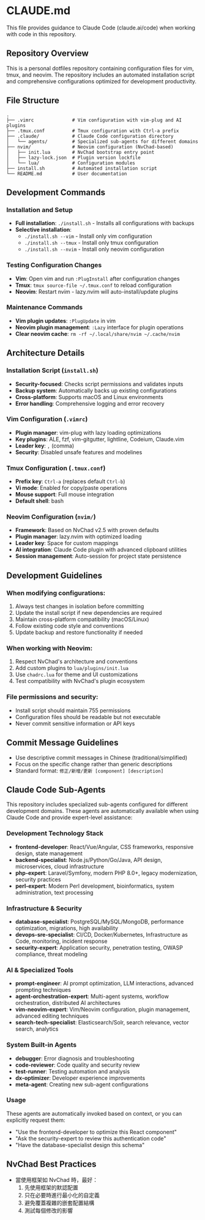 # CLAUDE.md

This file provides guidance to Claude Code (claude.ai/code) when working with code in this repository.

## Repository Overview

This is a personal dotfiles repository containing configuration files for vim, tmux, and neovim. The repository includes an automated installation script and comprehensive configurations optimized for development productivity.

## File Structure

```
.
├── .vimrc              # Vim configuration with vim-plug and AI plugins
├── .tmux.conf          # Tmux configuration with Ctrl-a prefix
├── .claude/            # Claude Code configuration directory
│   └── agents/         # Specialized sub-agents for different domains
├── nvim/               # Neovim configuration (NvChad-based)
│   ├── init.lua        # NvChad bootstrap entry point
│   ├── lazy-lock.json  # Plugin version lockfile
│   └── lua/            # Configuration modules
├── install.sh          # Automated installation script
└── README.md           # User documentation
```

## Development Commands

### Installation and Setup
- **Full installation**: `./install.sh` - Installs all configurations with backups
- **Selective installation**: 
  - `./install.sh --vim` - Install only vim configuration
  - `./install.sh --tmux` - Install only tmux configuration  
  - `./install.sh --nvim` - Install only neovim configuration

### Testing Configuration Changes
- **Vim**: Open vim and run `:PlugInstall` after configuration changes
- **Tmux**: `tmux source-file ~/.tmux.conf` to reload configuration
- **Neovim**: Restart nvim - lazy.nvim will auto-install/update plugins

### Maintenance Commands
- **Vim plugin updates**: `:PlugUpdate` in vim
- **Neovim plugin management**: `:Lazy` interface for plugin operations
- **Clear neovim cache**: `rm -rf ~/.local/share/nvim ~/.cache/nvim`

## Architecture Details

### Installation Script (`install.sh`)
- **Security-focused**: Checks script permissions and validates inputs
- **Backup system**: Automatically backs up existing configurations
- **Cross-platform**: Supports macOS and Linux environments
- **Error handling**: Comprehensive logging and error recovery

### Vim Configuration (`.vimrc`)
- **Plugin manager**: vim-plug with lazy loading optimizations
- **Key plugins**: ALE, fzf, vim-gitgutter, lightline, Codeium, Claude.vim
- **Leader key**: `,` (comma)
- **Security**: Disabled unsafe features and modelines

### Tmux Configuration (`.tmux.conf`)
- **Prefix key**: `Ctrl-a` (replaces default `Ctrl-b`)
- **Vi mode**: Enabled for copy/paste operations
- **Mouse support**: Full mouse integration
- **Default shell**: bash

### Neovim Configuration (`nvim/`)
- **Framework**: Based on NvChad v2.5 with proven defaults
- **Plugin manager**: lazy.nvim with optimized loading
- **Leader key**: Space for custom mappings
- **AI integration**: Claude Code plugin with advanced clipboard utilities
- **Session management**: Auto-session for project state persistence

## Development Guidelines

### When modifying configurations:
1. Always test changes in isolation before committing
2. Update the install script if new dependencies are required
3. Maintain cross-platform compatibility (macOS/Linux)
4. Follow existing code style and conventions
5. Update backup and restore functionality if needed

### When working with Neovim:
1. Respect NvChad's architecture and conventions
2. Add custom plugins to `lua/plugins/init.lua`
3. Use `chadrc.lua` for theme and UI customizations
4. Test compatibility with NvChad's plugin ecosystem

### File permissions and security:
- Install script should maintain 755 permissions
- Configuration files should be readable but not executable
- Never commit sensitive information or API keys

## Commit Message Guidelines

- Use descriptive commit messages in Chinese (traditional/simplified)
- Focus on the specific change rather than generic descriptions
- Standard format: `修正/新增/更新 [component] [description]`

## Claude Code Sub-Agents

This repository includes specialized sub-agents configured for different development domains. These agents are automatically available when using Claude Code and provide expert-level assistance:

### Development Technology Stack
- **frontend-developer**: React/Vue/Angular, CSS frameworks, responsive design, state management
- **backend-specialist**: Node.js/Python/Go/Java, API design, microservices, cloud infrastructure  
- **php-expert**: Laravel/Symfony, modern PHP 8.0+, legacy modernization, security practices
- **perl-expert**: Modern Perl development, bioinformatics, system administration, text processing

### Infrastructure & Security
- **database-specialist**: PostgreSQL/MySQL/MongoDB, performance optimization, migrations, high availability
- **devops-sre-specialist**: CI/CD, Docker/Kubernetes, Infrastructure as Code, monitoring, incident response
- **security-expert**: Application security, penetration testing, OWASP compliance, threat modeling

### AI & Specialized Tools  
- **prompt-engineer**: AI prompt optimization, LLM interactions, advanced prompting techniques
- **agent-orchestration-expert**: Multi-agent systems, workflow orchestration, distributed AI architectures
- **vim-neovim-expert**: Vim/Neovim configuration, plugin management, advanced editing techniques
- **search-tech-specialist**: Elasticsearch/Solr, search relevance, vector search, analytics

### System Built-in Agents
- **debugger**: Error diagnosis and troubleshooting
- **code-reviewer**: Code quality and security review  
- **test-runner**: Testing automation and analysis
- **dx-optimizer**: Developer experience improvements
- **meta-agent**: Creating new sub-agent configurations

### Usage
These agents are automatically invoked based on context, or you can explicitly request them:
- "Use the frontend-developer to optimize this React component"
- "Ask the security-expert to review this authentication code"
- "Have the database-specialist design this schema"

## NvChad Best Practices

- 當使用框架如 NvChad 時，最好：
  1. 先使用框架的默認配置
  2. 只在必要時進行最小化的自定義
  3. 避免覆蓋複雜的嵌套配置結構
  4. 測試每個修改的影響